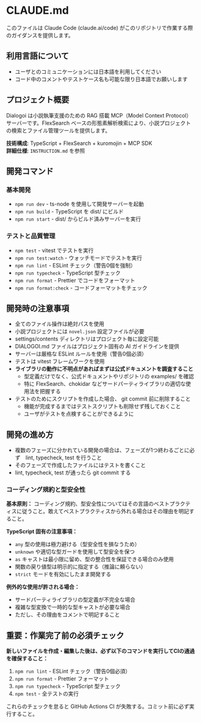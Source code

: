 # CLAUDE.md

このファイルは Claude Code (claude.ai/code) がこのリポジトリで作業する際のガイダンスを提供します。

## 利用言語について

- ユーザとのコミュニケーションには日本語を利用してください
- コード中のコメントやテストケース名も可能な限り日本語でお願いします

## プロジェクト概要

Dialogoi は小説執筆支援のための RAG 搭載 MCP（Model Context Protocol）サーバーです。FlexSearch ベースの形態素解析検索により、小説プロジェクトの検索とファイル管理ツールを提供します。

**技術構成**: TypeScript + FlexSearch + kuromojin + MCP SDK  
**詳細仕様**: `INSTRUCTION.md` を参照

## 開発コマンド

### 基本開発

- `npm run dev` - ts-node を使用して開発サーバーを起動
- `npm run build` - TypeScript を dist/ にビルド
- `npm run start` - dist/ からビルド済みサーバーを実行

### テストと品質管理

- `npm test` - vitest でテストを実行
- `npm run test:watch` - ウォッチモードでテストを実行
- `npm run lint` - ESLint チェック（警告0個を強制）
- `npm run typecheck` - TypeScript 型チェック
- `npm run format` - Prettier でコードをフォーマット
- `npm run format:check` - コードフォーマットをチェック

## 開発時の注意事項

- 全てのファイル操作は絶対パスを使用
- 小説プロジェクトには `novel.json` 設定ファイルが必要
- settings/contents ディレクトリはプロジェクト毎に設定可能
- DIALOGOI.md ファイルはプロジェクト固有の AI ガイドラインを提供
- サーバーは厳格な ESLint ルールを使用（警告0個必須）
- テストは vitest フレームワークを使用
- **ライブラリの動作に不明点があればまずは公式ドキュメントを調査すること**
  - 型定義だけでなく、公式ドキュメントやリポジトリの examples/ を確認
  - 特に FlexSearch、chokidar などサードパーティライブラリの適切な使用法を把握する
- テストのためにスクリプトを作成した場合、 git commit 前に削除すること
  - 機能が完成するまではテストスクリプトも削除せず残しておくこと
  - ユーザがテストを点検することができるように

## 開発の進め方

- 複数のフェーズに分かれている開発の場合は、フェーズが1つ終わるごとに必ず　lint, typecheck, test を行うこと
- そのフェーズで作成したファイルにはテストを書くこと
- lint, typecheck, test が通ったら git commit する

### コーディング規約と型安全性

**基本原則：** コーディング規約、型安全性についてはその言語のベストプラクティスに従うこと。敢えてベストプラクティスから外れる場合はその理由を明記すること。

**TypeScript 固有の注意事項：**

- `any` 型の使用は極力避ける（型安全性を損なうため）
- `unknown` や適切な型ガードを使用して型安全を保つ
- `as` キャストは最小限に留め、型の整合性を保証できる場合のみ使用
- 関数の戻り値型は明示的に指定する（推論に頼らない）
- `strict` モードを有効にしたまま開発する

**例外的な使用が許される場合：**

- サードパーティライブラリの型定義が不完全な場合
- 複雑な型変換で一時的な型キャストが必要な場合
- ただし、その理由をコメントで明記すること

## **重要：作業完了前の必須チェック**

**新しいファイルを作成・編集した後は、必ず以下のコマンドを実行してCIの通過を確保すること：**

1. `npm run lint` - ESLint チェック（警告0個必須）
2. `npm run format` - Prettier フォーマット
3. `npm run typecheck` - TypeScript 型チェック
4. `npm test` - 全テストの実行

これらのチェックを怠ると GitHub Actions CI が失敗する。コミット前に必ず実行すること。
